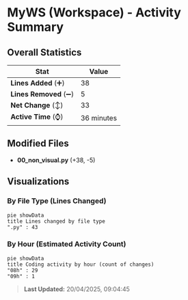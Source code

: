 # MyWS (Workspace) - Activity Summary 

## Overall Statistics

| Stat                   | Value                                                             |
| ---------------------- | ----------------------------------------------------------------- |
| **Lines Added** (➕)   | 38                                          |
| **Lines Removed** (➖) | 5                                        |
| **Net Change** (↕)    | 33                |
| **Active Time** (⌚)   | 36 minutes |


## Modified Files
- **00_non_visual.py** (+38, -5)

## Visualizations

### By File Type (Lines Changed)

```mermaid
pie showData
title Lines changed by file type
".py" : 43
```

### By Hour (Estimated Activity Count)

```mermaid
pie showData
title Coding activity by hour (count of changes)
"08h" : 29
"09h" : 1
```


> **Last Updated:** 20/04/2025, 09:04:45